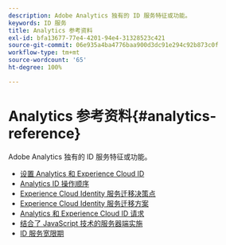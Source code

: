 ```yaml
---
description: Adobe Analytics 独有的 ID 服务特征或功能。
keywords: ID 服务
title: Analytics 参考资料
exl-id: bfa13677-77e4-4201-94e4-31328523c421
source-git-commit: 06e935a4ba4776baa900d3dc91e294c92b873c0f
workflow-type: tm+mt
source-wordcount: '65'
ht-degree: 100%

---
```


# Analytics 参考资料{#analytics-reference}

Adobe Analytics 独有的 ID 服务特征或功能。

+ [设置 Analytics 和 Experience Cloud ID](analytics-ids.md)
+ [Analytics ID 操作顺序](analytics-order-of-operations.md)
+ [Experience Cloud Identity 服务迁移决策点](migration-decisions.md)
+ [Experience Cloud Identity 服务迁移方案](migration-scenarios.md)
+ [Analytics 和 Experience Cloud ID 请求](legacy-analytics.md)
+ [结合了 JavaScript 技术的服务器端实施](server-side.md)
+ [ID 服务宽限期](grace-period.md)
<!--+ [Data Collection CNAMEs and Cross-Domain Tracking](cname.md)-->
